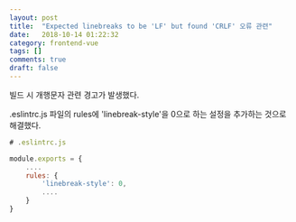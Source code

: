 ```yaml
---
layout: post
title:  "Expected linebreaks to be 'LF' but found 'CRLF' 오류 관련"
date:   2018-10-14 01:22:32
category: frontend-vue
tags: []
comments: true
draft: false
---
```

빌드 시 개행문자 관련 경고가 발생했다.

.eslintrc.js 파일의 rules에 'linebreak-style'을 0으로 하는 설정을 추가하는 것으로 해결했다.

```js
# .eslintrc.js

module.exports = {
    ....
    rules: {
        'linebreak-style': 0,
        ....
    }
}
```
